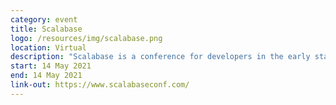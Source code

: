 ```yaml
---
category: event
title: Scalabase
logo: /resources/img/scalabase.png
location: Virtual
description: "Scalabase is a conference for developers in the early stages of their Scala journey"
start: 14 May 2021
end: 14 May 2021
link-out: https://www.scalabaseconf.com/
---
```

